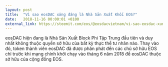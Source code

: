 ```yaml
---
layout: post
title:  "Vì sao eosDAC xứng đáng là Nhà Sản Xuất Khối EOS?"
date:   2018-11-16 00:00:01 +0100
external_link: https://steemit.com/eos/@eosdacvietnam/vi-sao-eosdac-xung-dang-la-nha-san-xuat-block-eos
---
```

eosDAC hiện đang là Nhà Sản Xuất Block Phi Tập Trung đầu tiên và duy nhất không thuộc quyền sở hữu của bất kỳ thực thể tư nhân nào. Thay vào đó, token thành viên eosDAC đã được phân phát đến các chủ sở hữu EOS chỉ trước khi mạng chính khởi chạy vào tháng 6 năm 2018 để eosDAC thuộc sở hữu của cộng đồng EOS.
